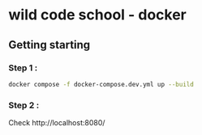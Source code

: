 # wild code school - docker

## Getting starting

### Step 1 : 

```bash
docker compose -f docker-compose.dev.yml up --build       
```

### Step 2 : 

Check http://localhost:8080/
